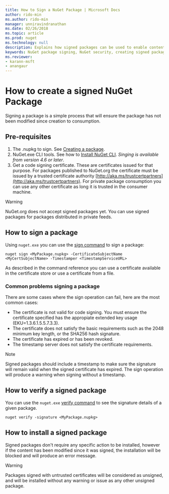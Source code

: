 ```yaml
---
title: How to Sign a NuGet Package | Microsoft Docs
author: rido-min
ms.author: rido-min
manager: unniravindranathan
ms.date: 02/26/2018
ms.topic: article
ms.prod: nuget
ms.technology: null
description: Explains how signed packages can be used to enable content integrity verification
keywords: NuGet package signing, NuGet security, creating signed packages
ms.reviewer:
- karann-msft
- anangaur
---
```


# How to create a signed NuGet Package

Signing a package is a simple process that will ensure the package has not been modified since creation to consumption.

## Pre-requisites

1. The .nupkg to sign. See [Creating a package](creating-a-package.md).
2. NuGet.exe CLI tools. See how to [Install NuGet CLI](../install-nuget-client-tools.md#nugetexe-cli). *Singing is available from version 4.6 or later*.
3. Get a code signing certificate. These are certificates issued for that purpose. For packages published to NuGet.org the certificate must be issued by a trusted certificate authority [http://aka.ms/trustcertpartners](http://aka.ms/trustcertpartners). For private package consumption you can use any other certificate as long it is trusted in the consumer machine.  


> [!Warning] 
> NuGet.org does not accept signed packages yet. You can use signed packages for packages distributed in private feeds.


## How to sign a package

Using `nuget.exe` you can use the [sign command](../tools/cli-ref-sign) to sign a package:

```
nuget sign <MyPackage.nupkg> -CertificateSubjectName <MyCertSubjectName> -Timestamper <TimestampServiceURL>
```

As described in the command reference you can use a certificate available in the certificate store or use a certificate from a file.

### Common problems signing a package

There are some cases where the sign operation can fail, here are the most common cases:
- The certificate is not valid for code signing. You must ensure the certificate specified has the appropiate extended key usage (EKU=1.3.6.1.5.5.7.3.3).
- The certificate does not satisfy the basic requirements such as the 2048 minimum key length, or the SHA256 hash signature.
- The certificate has expired or has been revoked.
- The timestamp server does not satisfy the certificate requirements.

> [!Note]
> Signed packages should include a timestamp to make sure the signature will remain valid when the signed certificate has expired. The sign operation will produce a warning when signing without a timestamp.


## How to verify a signed package

You can use the `nuget.exe` [verify command](../tools/cli-ref-verify) to see the signature details of a given package.

```
nuget verify -signature <MyPackage.nupkg>
```

## How to install a signed package

Signed packages don't require any specific action to be installed, however if the content has been modified since it was signed, the installation will be blocked and will produce an error message.

> [!Warning]
> Packages signed with untrusted certificates will be considered as unsigned, and will be installed without any warning or issue as any other unsigned package.


